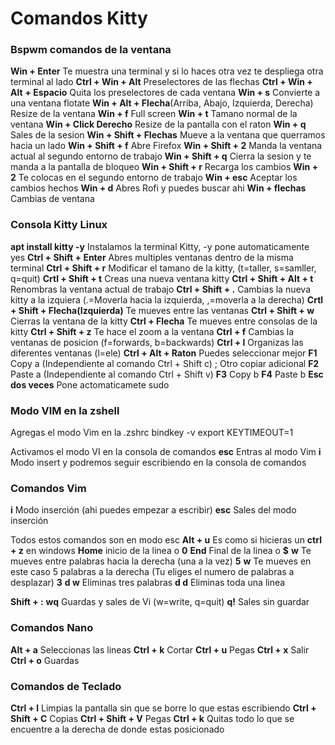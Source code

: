 # Comandos Kitty

### Bspwm comandos de la ventana
**Win + Enter** Te muestra una terminal y si lo haces otra vez te despliega otra terminal al lado
**Ctrl + Win + Alt** Preselectores de las flechas
**Ctrl + Win + Alt** **+ Espacio** Quita los preselectores de cada ventana
**Win + s** Convierte a una ventana flotate
**Win + Alt + Flecha**(Arriba, Abajo, Izquierda, Derecha) Resize de la ventana
**Win + f** Full screen
**Win + t** Tamano normal de la ventana
**Win + Click Derecho** Resize de la pantalla con el raton
**Win + q** Sales de la sesion
**Win + Shift + Flechas** Mueve a la ventana que querramos hacia un lado
**Win + Shift + f** Abre Firefox
**Win + Shift + 2** Manda la ventana actual al segundo entorno de trabajo
**Win + Shift + q** Cierra la sesion y te manda a la pantalla de bloqueo
**Win + Shift + r** Recarga los cambios
**Win + 2** Te colocas en el segundo entorno de trabajo
**Win + esc** Aceptar los cambios hechos
**Win + d** Abres Rofi y puedes buscar ahi
**Win + flechas** Cambias de ventana

### Consola Kitty Linux
**apt install kitty -y** Instalamos la terminal Kitty, -y pone automaticamente yes
**Ctrl + Shift + Enter**  Abres multiples ventanas dentro de la misma terminal
**Ctrl + Shift + r**  Modificar el tamano de la kitty, (t=taller, s=samller, q=quit)
**Crtl + Shift + t**  Creas una nueva ventana kitty
**Ctrl + Shift + Alt + t**  Renombras la ventana actual de trabajo
**Ctrl + Shift + .**  Cambias la nueva kitty a la izquiera (.=Moverla hacia la izquierda, ,=moverla a la derecha)
**Crtl + Shift + Flecha(Izquierda)** Te mueves entre las ventanas
**Ctrl + Shift + w** Cierras la ventana de la kitty
**Ctrl + Flecha** Te mueves entre consolas de la kitty
**Ctrl + Shift + z** Te hace el zoom a la ventana
**Ctrl + f** Cambias la ventanas de posicion (f=forwards, b=backwards)
**Ctrl + l** Organizas las diferentes ventanas (l=ele)
**Ctrl + Alt + Raton** Puedes seleccionar mejor
**F1** Copy a (Independiente al comando Ctrl + Shift c) ; Otro copiar adicional
**F2** Paste a (Independiente al comando Ctrl + Shift v)
**F3** Copy b
**F4** Paste b
**Esc dos veces** Pone actomaticamete sudo

### Modo VIM en la zshell
Agregas el modo Vim en la .zshrc
	bindkey -v
	export KEYTIMEOUT=1
	
Activamos el modo VI en la consola de comandos 
**esc** Entras al modo Vim
**i** Modo insert y podremos seguir escribiendo en la consola de comandos

### Comandos Vim
**i** Modo inserción (ahi puedes empezar a escribir)
**esc** Sales del modo inserción

Todos estos comandos son en modo esc
**Alt + u** Es como si hicieras un **ctrl + z** en windows
**Home** inicio de la linea o **0**
**End** Final de la linea o **$**
**w** Te mueves entre palabras hacia la derecha (una a la vez)
**5** **w** Te mueves en este caso 5 palabras a la derecha (Tu eliges el numero de palabras a desplazar)
**3** **d w** Eliminas tres palabras
**d d** Eliminas toda una linea

**Shift + :**
	**wq** Guardas y sales de Vi (w=write, q=quit)
	**q!** Sales sin guardar

### Comandos Nano
**Alt + a** Seleccionas las lineas
**Ctrl + k** Cortar
**Ctrl + u** Pegas
**Ctrl + x** Salir
**Ctrl + o** Guardas

### Comandos de Teclado

**Ctrl + l** Limpias la pantalla sin que se borre lo que estas escribiendo
**Ctrl + Shift + C** Copias
**Ctrl + Shift + V** Pegas
**Ctrl + k** Quitas todo lo que se encuentre a la derecha de donde estas posicionado